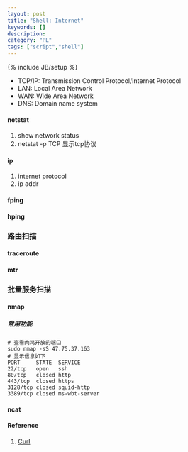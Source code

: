 ```yaml
---
layout: post
title: "Shell: Internet"
keywords: []
description: 
category: "PL"
tags: ["script","shell"]
---
```

{% include JB/setup %}

* TCP/IP: Transmission Control Protocol/Internet Protocol
* LAN: Local Area Network
* WAN: Wide Area Network
* DNS: Domain name system

#### netstat
1. show network status
2. netstat -p TCP 显示tcp协议

#### ip
1. internet protocol
2. ip addr




#### fping

#### hping


### 路由扫描 

#### traceroute 

#### mtr 

### 批量服务扫描 

#### nmap 

##### 常用功能
```shell
# 查看肉鸡开放的端口
sudo nmap -sS 47.75.37.163
# 显示信息如下
PORT     STATE  SERVICE
22/tcp   open   ssh
80/tcp   closed http
443/tcp  closed https
3128/tcp closed squid-http
3389/tcp closed ms-wbt-server
```

#### ncat 








#### Reference
1. [Curl](https://www.cnblogs.com/gbyukg/p/3326825.html)

